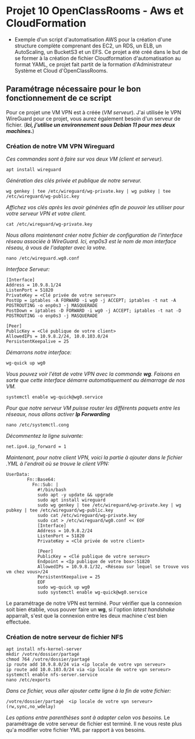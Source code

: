 # Projet 10 OpenClassRooms - Aws et CloudFormation

* Exemple d'un script d'automatisation AWS pour la création d'une structure complète comprenant des EC2, un RDS, un ELB, un AutoScaling, un BucketS3 et un EFS. Ce projet a été créé dans le but de se former à la création de fichier Cloudformation d'automatisation au format YAML, ce projet fait partit de la formation d'Administrateur Système et Cloud d'OpenClassRooms.

## __Paramétrage nécessaire pour le bon fonctionnement de ce script__
Pour ce projet une VM VPN est à créée (*VM serveur*). J'ai utilisée le VPN WireGuard pour ce projet, vous aurez également besoin d'un serveur de fichier. (*__Ici, j'utilise un environnement sous Debian 11 pour mes deux machines.__*)

### __Création de notre VM VPN Wireguard__
*Ces commandes sont à faire sur vos deux VM (client et serveur).*
```
apt install wireguard
```
*Génération des clés privée et publique de notre serveur.*
```
wg genkey | tee /etc/wireguard/wg-private.key | wg pubkey | tee /etc/wireguard/wg-public.key
```
*Affichez vos clés après les avoir générées afin de pouvoir les utiliser pour votre serveur VPN et votre client.*
```
cat /etc/wireguard/wg-private.key
```
*Nous allons maintenant créer notre fichier de configuration de l'interface réseau associée à WireGuard. Ici, enp0s3 est le nom de mon interface réseau, à vous de l'adapter avec la votre.*
```
nano /etc/wireguard.wg0.conf
```
*Interface Serveur:*
```
[Interface]
Address = 10.9.8.1/24
ListenPort = 51820
PrivateKey = <Clé privée de votre serveur>
PostUp = iptables -A FORWARD -i wg0 -j ACCEPT; iptables -t nat -A POSTROUTING -o enp0s3 -j MASQUERADE
PostDown = iptables -D FORWARD -i wg0 -j ACCEPT; iptables -t nat -D POSTROUTING -o enp0s3 -j MASQUERADE

[Peer]
PublicKey = <Clé publique de votre client>
AllowedIPs = 10.9.8.2/24, 10.0.103.0/24
PersistentKeepalive = 25
```
*Démarrons notre interface:*
```
wg-quick up wg0
```
*Vous pouvez voir l'état de votre VPN avec la commande __wg__.*
*Faisons en sorte que cette interface démarre automatiquement au démarrage de nos VM.*
```
systemctl enable wg-quick@wg0.service
```
*Pour que notre serveur VM puisse router les différents paquets entre les réseaux, nous allons activer __Ip Forwarding__*
```
nano /etc/systemctl.cong
```
*Décommentez la ligne suivante:*
```
net.ipv4.ip_forward = 1
```
*Maintenant, pour notre client VPN, voici la partie à ajouter dans le fichier .YML à l'endroit où se trouve le client VPN:*
```
UserData:
        Fn::Base64:
          Fn::Sub: |
            #!/bin/bash
            sudo apt -y update && upgrade
            sudo apt install wireguard
            sudo wg genkey | tee /etc/wireguard/wg-private.key | wg pubkey | tee /etc/wireguard/wg-public.key
            sudo cat /etc/wireguard/wg-private.key
            sudo cat > /etc/wireguard/wg0.conf << EOF
            [Interface]
            Address = 10.9.8.2/24
            ListenPort = 51820
            PrivateKey = <Clé privée de votre client>

            [Peer]
            PublicKey = <Clé publique de votre serveur>
            Endpoint = <Ip publique de votre box>:51820
            AllowedIPs = 10.9.8.1/32, <Réseau sur lequel se trouve vos vm chez vous>/24
            PersistentKeepalive = 25
            EOF
            sudo wg-quick up wg0
            sudo systemctl enable wg-quick@wg0.service
```
Le paramétrage de notre VPN est terminé. Pour vérifier que la connexion soit bien établie, vous pouver faire un __wg__, si l'option *latest handshake* apparraît, s'est que la connexion entre les deux machine c'est bien effectuée.

### __Création de notre serveur de fichier NFS__
```
apt install nfs-kernel-server
mkdir /votre/dossier/partagé
chmod 764 /votre/dossier/partagé
ip route add 10.9.8.0/24 via <ip locale de votre vpn serveur>
ip route add 10.0.103.0/24 via <ip locale de votre vpn serveur>
systemctl enable nfs-server.service
nano /etc/exports
```
*Dans ce fichier, vous aller ajouter cette ligne à la fin de votre fichier:*
```
/votre/dossier/partagé  <ip locale de votre vpn serveur>(rw,sync,no_wdelay)
```
*Les options entre parenthèses sont à adapter celon vos besoins.*
Le paramétrage de votre serveur de fichier est terminé. Il ne vous reste plus qu'a modifier votre fichier YML par rapport à vos besoins.